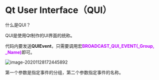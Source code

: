 # Qt User Interface（QUI）

什么是QUI？

QUI是使用Qt制作的UI界面的统称。



代码内要发送**QUIEvent**，只需要调用宏<font color=#bb00ff >**BROADCAST_QUI_EVENT(_Group, _Name)**</font>即可。

![image-20201128172445892](https://gitee.com/Azureusbin/pic-lib/raw/master/imags/20201128172452.png)

第一个参数是指定事件的分组，第二个参数指定事件的名称。

